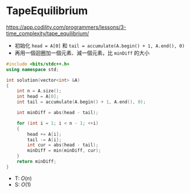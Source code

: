 # TapeEquilibrium

https://app.codility.com/programmers/lessons/3-time_complexity/tape_equilibrium/

- 初始化 `head = A[0]` 和 `tail = accumulate(A.begin() + 1, A.end(), 0)`
- 再用一個迴圈加一個元素、減一個元素，比 `minDiff` 的大小

```cpp
#include <bits/stdc++.h>
using namespace std;

int solution(vector<int> &A)
{
    int n = A.size();
    int head = A[0];
    int tail = accumulate(A.begin() + 1, A.end(), 0);

    int minDiff = abs(head - tail);

    for (int i = 1; i < n - 1; ++i)
    {
        head += A[i];
        tail -= A[i];
        int cur = abs(head - tail);
        minDiff = min(minDiff, cur);
    }
    return minDiff;
}
```

- T: $O(n)$
- S: $O(1)$
